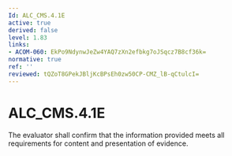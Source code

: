 ```yaml
---
Id: ALC_CMS.4.1E
active: true
derived: false
level: 1.83
links:
- ACOM-060: EkPo9NdynwJeZw4YAQ7zXn2efbkg7oJSqcz7B8cf36k=
normative: true
ref: ''
reviewed: tQZoT8GPekJBljKcBPsEh0zw50CP-CMZ_lB-qCtulcI=
---
```


# ALC_CMS.4.1E

The evaluator shall confirm that the information provided meets all requirements for content and presentation of evidence.